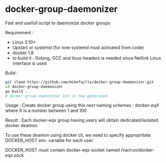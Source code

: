 # docker-group-daemonizer
Fast and usefull script to daemonize docker groups

Requirement : 
- Linux 3.10+
- Upstart or systemd (for now systemd must activated from code)
- docker 1.8
- to build it : Golang, GCC and linux-headers is needed since Netlink Linux interface is used


Build : 
  
  ```bash
  git clone https://github.com/mikefaille/docker-group-daemonizer.git
  cd docker-group-daemonizer
  go build .
  # docker-group-daemonizer bin is now generated
  ```

Usage : 
  Create docker group using this next naming schemes :
    docker-eqX
  where X is a number between 1 and 100
  
Result : 
Each docker-eqx group having users will obtain dedicated/isolated docker deamon.

To use these deamon using docker cli, we need to specify appropritate DOCKER_HOST env. variable for each user.

DOCKER_HOST must contain docker-eqx socket named /var/run/docker-eqx.sock
